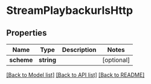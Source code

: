 # StreamPlaybackurlsHttp

## Properties
Name | Type | Description | Notes
------------ | ------------- | ------------- | -------------
**scheme** | **string** |  | [optional] 

[[Back to Model list]](../README.md#documentation-for-models) [[Back to API list]](../README.md#documentation-for-api-endpoints) [[Back to README]](../README.md)

